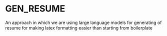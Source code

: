 # GEN_RESUME
An approach in which we are using large language models for generating  of resume for  making latex formatting easier than starting from boilerplate 
